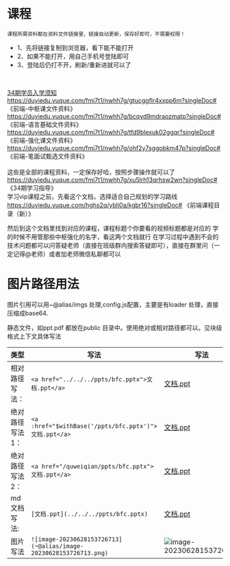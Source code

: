 

# 课程

    课程所需资料都在资料文件链接里，链接自动更新，保存好即可，不需要权限！

<ul>
	<li>1、先将链接复制到浏览器，看下能不能打开</li>
	<li>2、如果不能打开，用自己手机号登陆即可</li>
	<li>3、登陆后仍打不开，刷新/重新进就可以了</li>
</ul>
​	

<a target="_blank" href="https://duyiedu.yuque.com/fmi7t1/nwhh7g/gtucggflr4xxpp6m?singleDoc#"> 34期学员入学须知 </a> <br>
<a target="_blank" href="https://duyiedu.yuque.com/fmi7t1/nwhh7g/gtucggflr4xxpp6m?singleDoc#"> https://duyiedu.yuque.com/fmi7t1/nwhh7g/gtucggflr4xxpp6m?singleDoc# 《前端-中枢课文件资料》 </a> <br>
<a target="_blank" href="https://duyiedu.yuque.com/fmi7t1/nwhh7g/bcqyd9mdraozmatp?singleDoc#">https://duyiedu.yuque.com/fmi7t1/nwhh7g/bcqyd9mdraozmatp?singleDoc# 《前端-语言基础文件资料》</a><br>
<a target="_blank" href="https://duyiedu.yuque.com/fmi7t1/nwhh7g/tfd9blexuk02ggqr?singleDoc#">https://duyiedu.yuque.com/fmi7t1/nwhh7g/tfd9blexuk02ggqr?singleDoc# 《前端-强化课文件资料》 </a><br>
<a target="_blank" href="https://duyiedu.yuque.com/fmi7t1/nwhh7g/ohf2y7sggobkm47p?singleDoc#">https://duyiedu.yuque.com/fmi7t1/nwhh7g/ohf2y7sggobkm47p?singleDoc# 《前端-笔面试甄选文件资料》</a><br>
<br> 这些是全部的课程资料，一定保存好哈，按照步骤操作就可以了<br>
<a target="_blank" href="https://duyiedu.yuque.com/fmi7t1/nwhh7g/xu5lrh13qrhsw2wn?singleDoc#">https://duyiedu.yuque.com/fmi7t1/nwhh7g/xu5lrh13qrhsw2wn?singleDoc# 《34期学习指导》</a> <br> 学习vip课程之前，先看这个文档，选择适合自己规划的学习路线<br>
<a target="_blank" href="https://duyiedu.yuque.com/hghs2q/ybli0a/kgbr16?singleDoc#">https://duyiedu.yuque.com/hghs2q/ybli0a/kgbr16?singleDoc# 《前端课程目录（新）》</a> <br>

<p >
    然后到这个文档里找到对应的课程，课程标题个你要看的视频标题都是对应的 学的时候不用管那些中枢强化的名字，看这两个文档就行 在学习过程中遇到不会的技术问题都可以问答疑老师（直接在班级群内搜索答疑即可），直接在群里问（一定记得@老师）或者加老师微信私聊都可以
</p>

# 图片路径用法
图片引用可以用~@alias/imgs 处理,config.js配置，主要是有loader 处理，直接压缩成base64.

静态文件，如ppt.pdf 都放在public 目录中。使用绝对或相对路径都可以。见块级格式上下文具体写法

| 类型            | 写法                                                  | 写法                                                      |
| --------------- | ----------------------------------------------------- | --------------------------------------------------------- |
| 相对路径写法：  | `<a href="../../../ppts/bfc.pptx">文档.ppt</a>`       | [文档.ppt](http://localhost:8082/quweiqian/ppts/bfc.pptx) |
| 绝对路径写法1： | `<a :href="$withBase('/ppts/bfc.pptx')">文档.ppt</a>` | [文档.ppt](http://localhost:8082/quweiqian/ppts/bfc.pptx) |
| 绝对路径写法2： | `<a href="/quweiqian/ppts/bfc.pptx">文档.ppt</a>`     | [文档.ppt](http://localhost:8082/quweiqian/ppts/bfc.pptx) |
| md文档写法:     | `[文档.ppt](../../../ppts/bfc.pptx)`                  | [文档.ppt](http://localhost:8082/quweiqian/ppts/bfc.pptx) |
| 图片写法		  | `![image-20230628153726713](~@alias/image-20230628153726713.png)`|![image-20230628153726713](~@alias/image-20230628153726713.png)| 